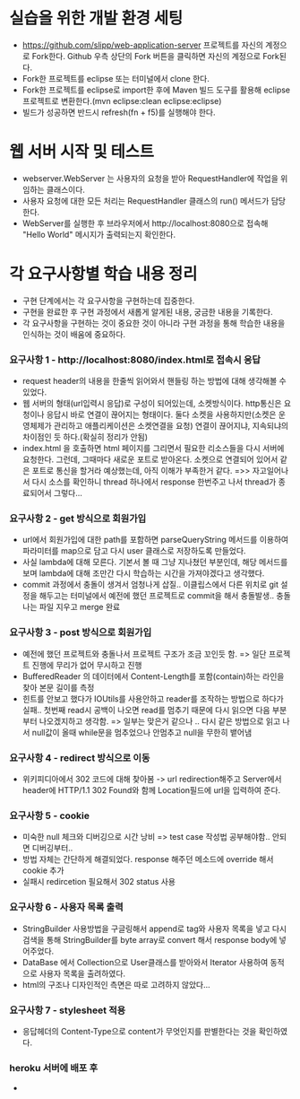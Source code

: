 # 실습을 위한 개발 환경 세팅
* https://github.com/slipp/web-application-server 프로젝트를 자신의 계정으로 Fork한다. Github 우측 상단의 Fork 버튼을 클릭하면 자신의 계정으로 Fork된다.
* Fork한 프로젝트를 eclipse 또는 터미널에서 clone 한다.
* Fork한 프로젝트를 eclipse로 import한 후에 Maven 빌드 도구를 활용해 eclipse 프로젝트로 변환한다.(mvn eclipse:clean eclipse:eclipse)
* 빌드가 성공하면 반드시 refresh(fn + f5)를 실행해야 한다.

# 웹 서버 시작 및 테스트
* webserver.WebServer 는 사용자의 요청을 받아 RequestHandler에 작업을 위임하는 클래스이다.
* 사용자 요청에 대한 모든 처리는 RequestHandler 클래스의 run() 메서드가 담당한다.
* WebServer를 실행한 후 브라우저에서 http://localhost:8080으로 접속해 "Hello World" 메시지가 출력되는지 확인한다.

# 각 요구사항별 학습 내용 정리
* 구현 단계에서는 각 요구사항을 구현하는데 집중한다. 
* 구현을 완료한 후 구현 과정에서 새롭게 알게된 내용, 궁금한 내용을 기록한다.
* 각 요구사항을 구현하는 것이 중요한 것이 아니라 구현 과정을 통해 학습한 내용을 인식하는 것이 배움에 중요하다. 

### 요구사항 1 - http://localhost:8080/index.html로 접속시 응답
* request header의 내용을 한줄씩 읽어와서 핸들링 하는 방법에 대해 생각해볼 수 있었다.
* 웹 서버의 형태(url입력시 응답)로 구성이 되어있는데, 소켓방식이다. http통신은 요청이나 응답시 바로 연결이 끊어지는 형태이다. 둘다 소켓을 사용하지만(소켓은 운영체제가 관리하고 애플리케이션은 소켓연결을 요청) 연결이 끊어지냐, 지속되냐의 차이점인 듯 하다.(확실히 정리가 안됨)
* index.html 을 호출하면 html 페이지를 그리면서 필요한 리소스들을 다시 서버에 요청한다. 그런데, 그때마다 새로운 포트로 받아온다. 소켓으로 연결되어 있어서 같은 포트로 통신을 할거라 예상했는데, 아직 이해가 부족한거 같다.
=>> 자고일어나서 다시 소스를 확인하니 thread 하나에서 response 한번주고 나서 thread가 종료되어서 그렇다...

### 요구사항 2 - get 방식으로 회원가입
* url에서 회원가입에 대한 path를 포함하면 parseQueryString 메서드를 이용하여 파라미터를 map으로 담고 다시 user 클래스로 저장하도록 만들었다.
* 사실 lambda에 대해 모른다. 기본서 볼 때 그냥 지나쳤던 부분인데, 해당 메서드를 보며 lambda에 대해 조만간 다시 학습하는 시간을 가져야겠다고 생각했다.
* commit 과정에서 충돌이 생겨서 엄청나게 삽질.. 이클립스에서 다른 위치로 git 설정을 해두고는 터미널에서 예전에 했던 프로젝트로 commit을 해서 충돌발생.. 충돌나는 파일 지우고 merge 완료

### 요구사항 3 - post 방식으로 회원가입
* 예전에 했던 프로젝트와 충돌나서 프로젝트 구조가 조금 꼬인듯 함. => 일단 프로젝트 진행에 무리가 없어 무시하고 진행
* BufferedReader 의 데이터에서 Content-Length를 포함(contain)하는 라인을 찾아 본문 길이를 측정
* 힌트를 안보고 했다가 IOUtils를 사용안하고 reader를 조작하는 방법으로 하다가 실패.. 첫번째 read시 공백이 나오면 read를 멈추기 때문에 다시 읽으면 다음 부분부터 나오겠지하고 생각함. => 일부는 맞은거 같으나 .. 다시 같은 방법으로 읽고 나서 null값이 올때 while문을 멈추었으나 안멈추고 null을 무한히 뱉어냄

### 요구사항 4 - redirect 방식으로 이동
* 위키피디아에서 302 코드에 대해 찾아봄 -> url redirection해주고 Server에서 header에 HTTP/1.1 302 Found와 함께 Location필드에 url을 입력하여 준다.

### 요구사항 5 - cookie
* 미숙한 null 체크와 디버깅으로 시간 낭비 => test case 작성법 공부해야함.. 안되면 디버깅부터..
* 방법 자체는 간단하게 해결되었다. response 해주던 메소드에 override 해서 cookie 추가
* 실패시 redircetion 필요해서 302 status 사용

### 요구사항 6 - 사용자 목록 출력
* StringBuilder 사용방법을 구글링해서 append로 tag와 사용자 목록을 넣고 다시 검색을 통해 StringBuilder를 byte array로 convert 해서 response body에 넣어주었다.
* DataBase 에서 Collection으로 User클래스를 받아와서 Iterator 사용하여 동적으로 사용자 목록을 출려하였다.
* html의 구조나 디자인적인 측면은 따로 고려하지 않았다...

### 요구사항 7 - stylesheet 적용
* 응답헤더의 Content-Type으로 content가 무엇인지를 판별한다는 것을 확인하였다.

### heroku 서버에 배포 후
* 